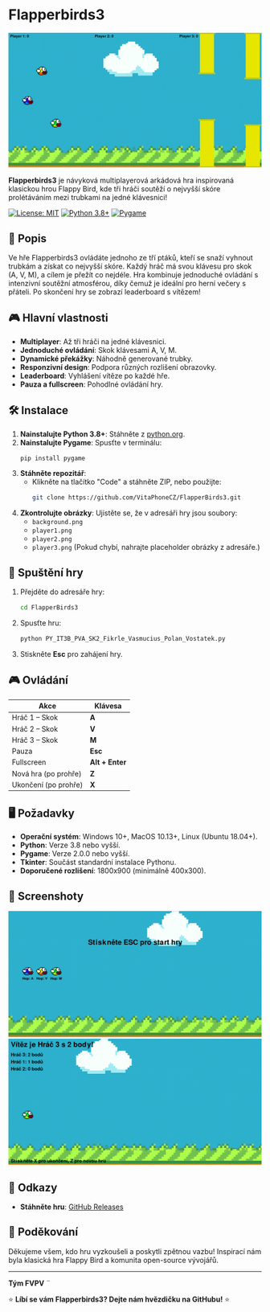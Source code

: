 # Flapperbirds3

![Flapperbirds3 Gameplay](screenshots/gameplay_screenshot.png)

**Flapperbirds3** je návyková multiplayerová arkádová hra inspirovaná klasickou hrou Flappy Bird, kde tři hráči soutěží o nejvyšší skóre prolétáváním mezi trubkami na jedné klávesnici!

[![License: MIT](https://img.shields.io/badge/License-MIT-yellow.svg)](https://opensource.org/licenses/MIT)
[![Python 3.8+](https://img.shields.io/badge/python-3.8+-blue.svg)](https://www.python.org/downloads/)
[![Pygame](https://img.shields.io/badge/pygame-2.0.0+-green.svg)](https://www.pygame.org/)

## 📖 Popis

Ve hře Flapperbirds3 ovládáte jednoho ze tří ptáků, kteří se snaží vyhnout trubkám a získat co nejvyšší skóre. Každý hráč má svou klávesu pro skok (A, V, M), a cílem je přežít co nejdéle. Hra kombinuje jednoduché ovládání s intenzivní soutěžní atmosférou, díky čemuž je ideální pro herní večery s přáteli. Po skončení hry se zobrazí leaderboard s vítězem!

## 🎮 Hlavní vlastnosti

- **Multiplayer**: Až tři hráči na jedné klávesnici.
- **Jednoduché ovládání**: Skok klávesami A, V, M.
- **Dynamické překážky**: Náhodně generované trubky.
- **Responzivní design**: Podpora různých rozlišení obrazovky.
- **Leaderboard**: Vyhlášení vítěze po každé hře.
- **Pauza a fullscreen**: Pohodlné ovládání hry.

## 🛠️ Instalace

1. **Nainstalujte Python 3.8+**: Stáhněte z [python.org](https://www.python.org/downloads/).
2. **Nainstalujte Pygame**: Spusťte v terminálu:
   ```bash
   pip install pygame
   ```
3. **Stáhněte repozitář**:
   - Klikněte na tlačítko "Code" a stáhněte ZIP, nebo použijte:
     ```bash
     git clone https://github.com/VitaPhoneCZ/FlapperBirds3.git
     ```
4. **Zkontrolujte obrázky**: Ujistěte se, že v adresáři hry jsou soubory:
   - `background.png`
   - `player1.png`
   - `player2.png`
   - `player3.png`
   (Pokud chybí, nahrajte placeholder obrázky z adresáře.)

## 🚀 Spuštění hry

1. Přejděte do adresáře hry:
   ```bash
   cd FlapperBirds3
   ```
2. Spusťte hru:
   ```bash
   python PY_IT3B_PVA_SK2_Fikrle_Vasmucius_Polan_Vostatek.py
   ```
3. Stiskněte **Esc** pro zahájení hry.

## 🎮 Ovládání

| Akce              | Klávesa          |
|-------------------|------------------|
| Hráč 1 – Skok     | **A**            |
| Hráč 2 – Skok     | **V**            |
| Hráč 3 – Skok     | **M**            |
| Pauza             | **Esc**          |
| Fullscreen        | **Alt + Enter**  |
| Nová hra (po prohře) | **Z**         |
| Ukončení (po prohře) | **X**         |

## 🖥️ Požadavky

- **Operační systém**: Windows 10+, MacOS 10.13+, Linux (Ubuntu 18.04+).
- **Python**: Verze 3.8 nebo vyšší.
- **Pygame**: Verze 2.0.0 nebo vyšší.
- **Tkinter**: Součást standardní instalace Pythonu.
- **Doporučené rozlišení**: 1800x900 (minimálně 400x300).

## 📸 Screenshoty

![Hlavní obrazovka](screenshots/main_screen.png)
![Leaderboard](screenshots/leaderboard.png)

## 🔗 Odkazy

- **Stáhněte hru**: [GitHub Releases](https://github.com/VitaPhoneCZ/FlapperBirds3/releases/)

## 🙏 Poděkování

Děkujeme všem, kdo hru vyzkoušeli a poskytli zpětnou vazbu! Inspirací nám byla klasická hra Flappy Bird a komunita open-source vývojářů.

---
**Tým FVPV**  ¨

⭐ **Líbí se vám Flapperbirds3? Dejte nám hvězdičku na GitHubu!** ⭐
